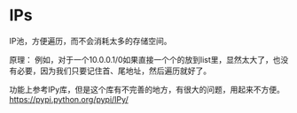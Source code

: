 # IPs
IP池，方便遍历，而不会消耗太多的存储空间。

原理：
例如，对于一个10.0.0.1/0如果直接一个个的放到list里，显然太大了，也没有必要，因为我们只要记住首、尾地址，然后遍历就好了。


功能上参考IPy库，但是这个库有不完善的地方，有很大的问题，用起来不方便。
https://pypi.python.org/pypi/IPy/
